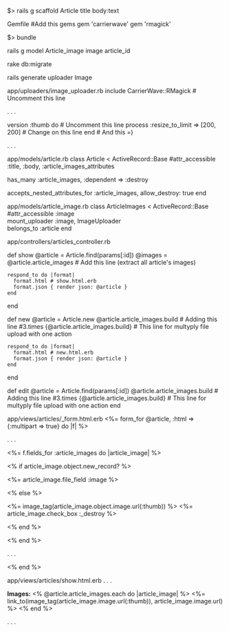 

$> rails g scaffold Article title body:text

Gemfile
    #Add this gems
    gem 'carrierwave'
    gem 'rmagick'


$> bundle


rails g model Article_image image article_id

rake db:migrate

rails generate uploader Image

app/uploaders/image_uploader.rb
  include CarrierWave::RMagick # Uncomment this line

. . .

   version :thumb do # Uncomment this line
     process :resize_to_limit => [200, 200] # Change on this line
   end # And this =)

. . .


app/models/article.rb
class Article < ActiveRecord::Base
  #attr_accessible :title, :body, :article_images_attributes
    
  has_many :article_images, :dependent => :destroy
  
  accepts_nested_attributes_for :article_images, allow_destroy: true 
end


app/models/article_image.rb
class ArticleImages < ActiveRecord::Base
#attr_accessible :image  
  mount_uploader :image, ImageUploader  
  belongs_to :article
end


app/controllers/articles_controller.rb

def show
    @article = Article.find(params[:id])
    @images = @article.article_images # Add this line (extract all article's images)

    respond_to do |format|
      format.html # show.html.erb
      format.json { render json: @article }
    end
  end

def new
    @article = Article.new
     @article.article_images.build # Adding this line
    #3.times {@article.article_images.build} # This line for multyply file upload with 
one action

    respond_to do |format|
      format.html # new.html.erb
      format.json { render json: @article }
    end
  end

 def edit
    @article = Article.find(params[:id])
     @article.article_images.build # Adding this line
    #3.times {@article.article_images.build} # This line for multyply file upload with 
one action
  end


app/views/articles/_form.html.erb
<%= form_for @article, :html => {:multipart => true} do |f| %>

. . .

<%= f.fields_for :article_images do |article_image| %>

<% if article_image.object.new_record? %>

<%= article_image.file_field :image %>

<% else %>

<%= image_tag(article_image.object.image.url(:thumb)) %>
<%= article_image.check_box :_destroy %>

<% end %>

<% end %>

. . .

<% end %> 


app/views/articles/show.html.erb
. . .

<p>
  <b>Images:</b>
  <% @article.article_images.each do |article_image| %>
		<%= link_to(image_tag(article_image.image.url(:thumb)), 
article_image.image.url) %>
	<% end %>
</p>

. . .
